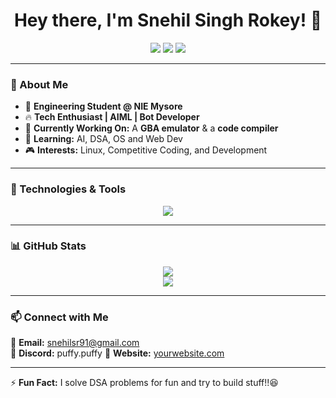 <h1 align="center">Hey there, I'm Snehil Singh Rokey! 👋</h1>
<p align="center">
  <a href="https://github.com/SnehilSinghRokey"><img src="https://img.shields.io/github/followers/SnehilSinghRokey?label=Followers&style=social"></a>
  <a href="https://leetcode.com/u/snehilsr91/"><img src="https://img.shields.io/twitter/follow/your_twitter?style=social"></a>
  <a href="https://www.linkedin.com/in/snehil-singh-rokey-b619862a1?utm_source=share&utm_campaign=share_via&utm_content=profile&utm_medium=android_app"><img src="https://img.shields.io/badge/-LinkedIn-blue?style=flat-square&logo=Linkedin&logoColor=white"></a>
</p>

---

### 🚀 About Me  
- 🏫 **Engineering Student @ NIE Mysore**  
- 🔥 **Tech Enthusiast | AIML | Bot Developer**  
- 🎯 **Currently Working On:** A **GBA emulator** & a **code compiler**  
- 🌱 **Learning:** AI, DSA, OS and Web Dev 
- 🎮 **Interests:** Linux, Competitive Coding, and Development 

---

### 🔧 Technologies & Tools  
<p align="center">
  <img src="https://skillicons.dev/icons?i=java,python,cpp,js,html,css,bash,linux,github,vscode" />
</p>

---

### 📊 GitHub Stats  
<p align="center">
  <img src="https://github-readme-stats.vercel.app/api?username=snehilsr91&show_icons=true&theme=radical&count_private=true" />
  <br>
  <img src="https://github-readme-streak-stats.herokuapp.com/?user=SnehilSinghRokey&theme=radical" />
</p>

---

### 📫 Connect with Me  
📩 **Email:** snehilsr91@gmail.com  
💬 **Discord:** puffy.puffy
🔗 **Website:** [yourwebsite.com](https://yourwebsite.com)  

---

⚡ **Fun Fact:** I solve DSA problems for fun and try to build stuff!!😆  

